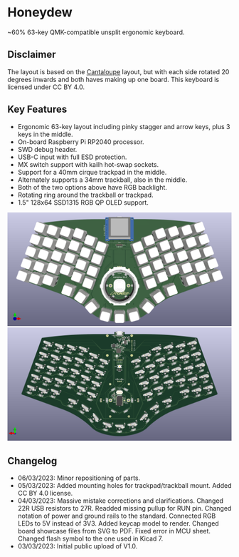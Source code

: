# Honeydew
~60% 63-key QMK-compatible unsplit ergonomic keyboard.

## Disclaimer
The layout is based on the [Cantaloupe](https://github.com/Ariamelon/Cantaloupe) layout, but with each side rotated 20 degrees inwards and both haves making up one board. This keyboard is licensed under CC BY 4.0.

## Key Features
* Ergonomic 63-key layout including pinky stagger and arrow keys, plus 3 keys in the middle.
* On-board Raspberry Pi RP2040 processor.
* SWD debug header.
* USB-C input with full ESD protection.
* MX switch support with kailh hot-swap sockets.
* Support for a 40mm cirque trackpad in the middle.
* Alternately supports a 34mm trackball, also in the middle.
* Both of the two options above have RGB backlight.
* Rotating ring around the trackball or trackpad.
* 1.5" 128x64 SSD1315 RGB QP OLED support.

![Render Front](Showcase/Render-F.png)
![Render Back](Showcase/Render-B.png)

## Changelog
* 06/03/2023: Minor repositioning of parts.
* 05/03/2023: Added mounting holes for trackpad/trackball mount. Added CC BY 4.0 license.
* 04/03/2023: Massive mistake corrections and clarifications. Changed 22R USB resistors to 27R. Readded missing pullup for RUN pin. Changed notation of power and ground rails to the standard. Connected RGB LEDs to 5V instead of 3V3. Added keycap model to render. Changed board showcase files from SVG to PDF. Fixed error in MCU sheet. Changed flash symbol to the one used in Kicad 7.
* 03/03/2023: Initial public upload of V1.0.